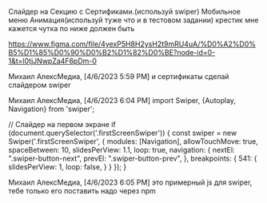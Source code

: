 Слайдер на Секцию с Сертификами.(используй swiper)
Мобильное меню
Анимация(используй туже что и в тестовом задании)
крестик мне кажется чутка по ниже должен быть


https://www.figma.com/file/4yexP5H8H2ysH2t9mRU4uA/%D0%A2%D0%B5%D1%85%D0%90%D0%B2%D1%82%D0%BE?node-id=0-1&t=l0tjJNwpZa4F6pDm-0



Михаил АлексМедиа, [4/6/2023 5:59 PM]
и сертификаты сделай слайдером swiper

Михаил АлексМедиа, [4/6/2023 6:04 PM]
import Swiper, {Autoplay, Navigation} from 'swiper';

// Слайдер на первом экране
if (document.querySelector('.firstScreenSwiper')) {
    const swiper = new Swiper('.firstScreenSwiper', {
        modules: [Navigation],
        allowTouchMove: true,
        spaceBetween: 10,
        slidesPerView: 1.1,
        loop: true,
        navigation: {
            nextEl: ".swiper-button-next",
            prevEl: ".swiper-button-prev",
        },
        breakpoints: {
            541: {
                slidesPerView: 1,
                loop: false,
            }
        }
    });
}

Михаил АлексМедиа, [4/6/2023 6:05 PM]
это примерный js для swiper, тебе только его поставить надо через npm

